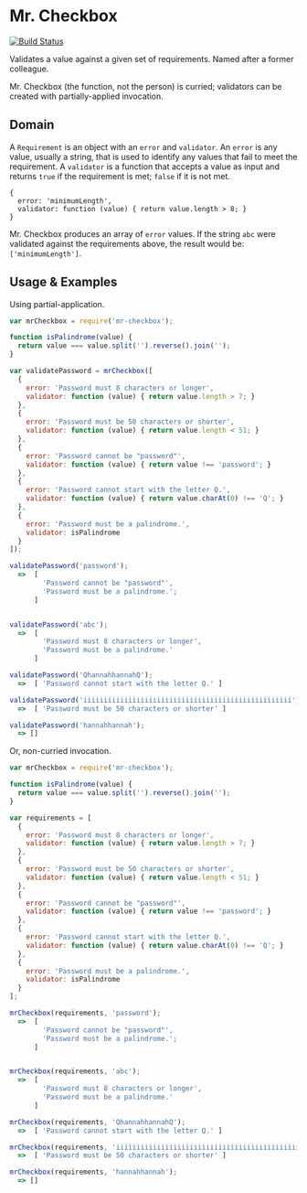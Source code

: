Mr. Checkbox
============

[![Build Status](https://travis-ci.org/ryanaghdam/mr-checkbox.svg?branch=master)](https://travis-ci.org/ryanaghdam/mr-checkbox)

Validates a value against a given set of requirements.  Named after a former
colleague.

Mr. Checkbox (the function, not the person) is curried; validators can be
created with partially-applied invocation.


Domain
------

A `Requirement` is an object with an `error` and `validator`.  An
`error` is any value, usually a string, that is used to identify any values
that fail to meet the requirement.  A `validator` is a function that accepts a
value as input and returns `true` if the requirement is met; `false` if it is
not met.

```
{
  error: 'minimumLength',
  validator: function (value) { return value.length > 8; }
}
```

Mr. Checkbox produces an array of `error` values.  If the string `abc` were
validated against the requirements above, the result would be:
`['minimumLength']`.


Usage & Examples
----------------

Using partial-application.

```javascript
var mrCheckbox = require('mr-checkbox');

function isPalindrome(value) {
  return value === value.split('').reverse().join('');
}

var validatePassword = mrCheckbox([
  {
    error: 'Password must 8 characters or longer',
    validator: function (value) { return value.length > 7; }
  },
  {
    error: 'Password must be 50 characters or shorter',
    validator: function (value) { return value.length < 51; }
  },
  {
    error: 'Password cannot be "password"',
    validator: function (value) { return value !== 'password'; }
  },
  {
    error: 'Password cannot start with the letter Q.',
    validator: function (value) { return value.charAt(0) !== 'Q'; }
  },
  {
    error: 'Password must be a palindrome.',
    validator: isPalindrome
  }
]);

validatePassword('password');
  =>  [
        'Password cannot be "password"',
        'Password must be a palindrome.';
      ]


validatePassword('abc');
  =>  [
        'Password must 8 characters or longer',
        'Password must be a palindrome.'
      ]

validatePassword('QhannahhannahQ');
  =>  [ 'Password cannot start with the letter Q.' ]

validatePassword('iiiiiiiiiiiiiiiiiiiiiiiiiiiiiiiiiiiiiiiiiiiiiiiiiii');
  =>  [ 'Password must be 50 characters or shorter' ]

validatePassword('hannahhannah');
  => []

```


Or, non-curried invocation.

```javascript
var mrCheckbox = require('mr-checkbox');

function isPalindrome(value) {
  return value === value.split('').reverse().join('');
}

var requirements = [
  {
    error: 'Password must 8 characters or longer',
    validator: function (value) { return value.length > 7; }
  },
  {
    error: 'Password must be 50 characters or shorter',
    validator: function (value) { return value.length < 51; }
  },
  {
    error: 'Password cannot be "password"',
    validator: function (value) { return value !== 'password'; }
  },
  {
    error: 'Password cannot start with the letter Q.',
    validator: function (value) { return value.charAt(0) !== 'Q'; }
  },
  {
    error: 'Password must be a palindrome.',
    validator: isPalindrome
  }
];

mrCheckbox(requirements, 'password');
  =>  [
        'Password cannot be "password"',
        'Password must be a palindrome.';
      ]


mrCheckbox(requirements, 'abc');
  =>  [
        'Password must 8 characters or longer',
        'Password must be a palindrome.'
      ]

mrCheckbox(requirements, 'QhannahhannahQ');
  =>  [ 'Password cannot start with the letter Q.' ]

mrCheckbox(requirements, 'iiiiiiiiiiiiiiiiiiiiiiiiiiiiiiiiiiiiiiiiiiiiiiiiiii');
  =>  [ 'Password must be 50 characters or shorter' ]

mrCheckbox(requirements, 'hannahhannah');
  => []

```

